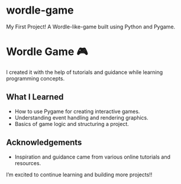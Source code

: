 # wordle-game
My First Project! A Wordle-like-game built using Python and Pygame.
# Wordle Game 🎮  
I created it with the help of tutorials and guidance while learning programming concepts.  

## What I Learned
- How to use Pygame for creating interactive games.
- Understanding event handling and rendering graphics.
- Basics of game logic and structuring a project.

## Acknowledgements
- Inspiration and guidance came from various online tutorials and resources.

I’m excited to continue learning and building more projects!!
